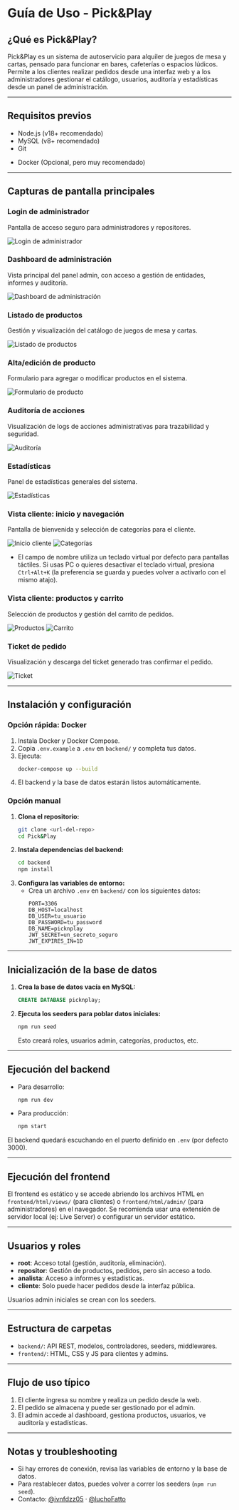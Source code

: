 # Guía de Uso - Pick&Play

## ¿Qué es Pick&Play?
Pick&Play es un sistema de autoservicio para alquiler de juegos de mesa y cartas, pensado para funcionar en bares, cafeterías o espacios lúdicos. Permite a los clientes realizar pedidos desde una interfaz web y a los administradores gestionar el catálogo, usuarios, auditoría y estadísticas desde un panel de administración.

---

## Requisitos previos
- Node.js (v18+ recomendado)
- MySQL (v8+ recomendado)
- Git
* Docker (Opcional, pero muy recomendado)

---

## Capturas de pantalla principales

### Login de administrador
Pantalla de acceso seguro para administradores y repositores.

![Login de administrador](./screenshots/login.png)

### Dashboard de administración
Vista principal del panel admin, con acceso a gestión de entidades, informes y auditoría.

![Dashboard de administración](./screenshots/dashboard.png)

### Listado de productos
Gestión y visualización del catálogo de juegos de mesa y cartas.

![Listado de productos](./screenshots/producto-list.png)

### Alta/edición de producto
Formulario para agregar o modificar productos en el sistema.

![Formulario de producto](./screenshots/producto-form.png)

### Auditoría de acciones
Visualización de logs de acciones administrativas para trazabilidad y seguridad.

![Auditoría](./screenshots/auditoria.png)

### Estadísticas
Panel de estadísticas generales del sistema.

![Estadísticas](./screenshots/estadisticas.png)

### Vista cliente: inicio y navegación
Pantalla de bienvenida y selección de categorías para el cliente.

![Inicio cliente](./screenshots/index.png)
![Categorías](./screenshots/categorias.png)

- El campo de nombre utiliza un teclado virtual por defecto para pantallas táctiles. Si usas PC o quieres desactivar el teclado virtual, presiona `Ctrl+Alt+K` (la preferencia se guarda y puedes volver a activarlo con el mismo atajo).

### Vista cliente: productos y carrito
Selección de productos y gestión del carrito de pedidos.

![Productos](./screenshots/productos.png)
![Carrito](./screenshots/carrito.png)

### Ticket de pedido
Visualización y descarga del ticket generado tras confirmar el pedido.

![Ticket](./screenshots/ticket.png)

---

## Instalación y configuración

### Opción rápida: Docker
1. Instala Docker y Docker Compose.
2. Copia `.env.example` a `.env` en `backend/` y completa tus datos.
3. Ejecuta:
   ```bash
   docker-compose up --build
   ```
4. El backend y la base de datos estarán listos automáticamente.

### Opción manual
1. **Clona el repositorio:**
   ```bash
   git clone <url-del-repo>
   cd Pick&Play
   ```
2. **Instala dependencias del backend:**
   ```bash
   cd backend
   npm install
   ```
3. **Configura las variables de entorno:**
   - Crea un archivo `.env` en `backend/` con los siguientes datos:
     ```env
     PORT=3306
     DB_HOST=localhost
     DB_USER=tu_usuario
     DB_PASSWORD=tu_password
     DB_NAME=picknplay
     JWT_SECRET=un_secreto_seguro
     JWT_EXPIRES_IN=1D
     ```

---

## Inicialización de la base de datos
1. **Crea la base de datos vacía en MySQL:**
   ```sql
   CREATE DATABASE picknplay;
   ```
2. **Ejecuta los seeders para poblar datos iniciales:**
   ```bash
   npm run seed
   ```
   Esto creará roles, usuarios admin, categorías, productos, etc.

---

## Ejecución del backend
- Para desarrollo:
  ```bash
  npm run dev
  ```
- Para producción:
  ```bash
  npm start
  ```

El backend quedará escuchando en el puerto definido en `.env` (por defecto 3000).

---

## Ejecución del frontend
El frontend es estático y se accede abriendo los archivos HTML en `frontend/html/views/` (para clientes) o `frontend/html/admin/` (para administradores) en el navegador. Se recomienda usar una extensión de servidor local (ej: Live Server) o configurar un servidor estático.

---

## Usuarios y roles
- **root**: Acceso total (gestión, auditoría, eliminación).
- **repositor**: Gestión de productos, pedidos, pero sin acceso a todo.
- **analista**: Acceso a informes y estadísticas.
- **cliente**: Solo puede hacer pedidos desde la interfaz pública.

Usuarios admin iniciales se crean con los seeders.

---

## Estructura de carpetas
- `backend/`: API REST, modelos, controladores, seeders, middlewares.
- `frontend/`: HTML, CSS y JS para clientes y admins.

---

## Flujo de uso típico
1. El cliente ingresa su nombre y realiza un pedido desde la web.
2. El pedido se almacena y puede ser gestionado por el admin.
3. El admin accede al dashboard, gestiona productos, usuarios, ve auditoría y estadísticas.

---

## Notas y troubleshooting
- Si hay errores de conexión, revisa las variables de entorno y la base de datos.
- Para restablecer datos, puedes volver a correr los seeders (`npm run seed`).
- Contacto: [@ivnfdzz05](https://github.com/ivnfdzz) · [@luchoFatto](https://github.com/luchoFatto)
